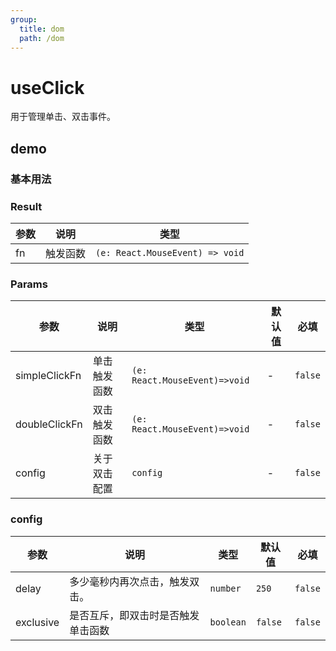```yaml
---
group:
  title: dom
  path: /dom
---
```


# useClick

用于管理单击、双击事件。

## demo

### 基本用法

<code src="./Demo/index.tsx"></code>

### Result

| 参数 | 说明     | 类型                            |
| ---- | -------- | ------------------------------- |
| fn   | 触发函数 | `(e: React.MouseEvent) => void` |

### Params

| **参数**      | **说明**     | **类型**                      | **默认值** | 必填    |
| ------------- | ------------ | ----------------------------- | ---------- | ------- |
| simpleClickFn | 单击触发函数 | `(e: React.MouseEvent)=>void` | -          | `false` |
| doubleClickFn | 双击触发函数 | `(e: React.MouseEvent)=>void` | -          | `false` |
| config        | 关于双击配置 | `config`                      | -          | `false` |

### config

| **参数**  | **说明**                           | **类型**  | **默认值** | 必填    |
| --------- | ---------------------------------- | --------- | ---------- | ------- |
| delay     | 多少毫秒内再次点击，触发双击。     | `number`  | `250`      | `false` |
| exclusive | 是否互斥，即双击时是否触发单击函数 | `boolean` | `false`    | `false` |
